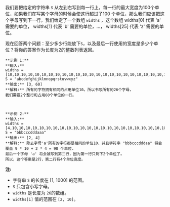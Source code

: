 我们要把给定的字符串 `S` 从左到右写到每一行上，每一行的最大宽度为100个单位，如果我们在写某个字母的时候会使这行超过了100
个单位，那么我们应该把这个字母写到下一行。我们给定了一个数组 `widths` ，这个数组 widths[0] 代表 'a' 需要的单位，
widths[1] 代表 'b' 需要的单位，...， widths[25] 代表 'z' 需要的单位。

现在回答两个问题：至少多少行能放下`S`，以及最后一行使用的宽度是多少个单位？将你的答案作为长度为2的整数列表返回。

    
    
    **示例 1:**
    **输入:** 
    widths = [10,10,10,10,10,10,10,10,10,10,10,10,10,10,10,10,10,10,10,10,10,10,10,10,10,10]
    S = "abcdefghijklmnopqrstuvwxyz"
    **输出:** [3, 60]
    **解释:** 所有的字符拥有相同的占用单位10。所以书写所有的26个字母，
    我们需要2个整行和占用60个单位的一行。
    
    
    
    **示例 2:**
    **输入:** 
    widths = [4,10,10,10,10,10,10,10,10,10,10,10,10,10,10,10,10,10,10,10,10,10,10,10,10,10]
    S = "bbbcccdddaaa"
    **输出:** [2, 4]
    **解释:** 除去字母'a'所有的字符都是相同的单位10，并且字符串 "bbbcccdddaa" 将会覆盖 9 * 10 + 2 * 4 = 98 个单位.
    最后一个字母 'a' 将会被写到第二行，因为第一行只剩下2个单位了。
    所以，这个答案是2行，第二行有4个单位宽度。
    



**注:**

  * 字符串 `S` 的长度在 [1, 1000] 的范围。
  * `S` 只包含小写字母。
  * `widths` 是长度为 `26`的数组。
  * `widths[i]` 值的范围在 `[2, 10]`。

